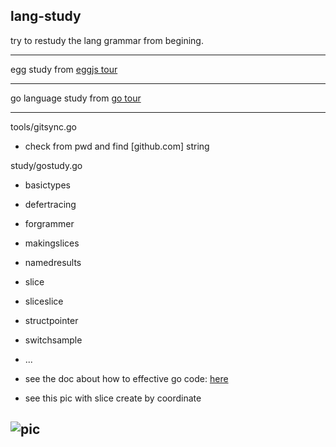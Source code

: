 **lang-study**
-----
try to restudy the lang grammar from begining.



-----
egg study from [eggjs tour](https://eggjs.org/zh-cn/intro/quickstart.html)


-----
go language study from [go tour](https://tour.go-zh.org)

-----
tools/gitsync.go

 - check from pwd and find [github.com] string


study/gostudy.go

 - basictypes
 - defertracing
 - forgrammer
 - makingslices
 - namedresults
 - slice
 - sliceslice
 - structpointer
 - switchsample
 - ...

 - see the doc about how to effective go code: [here](https://github.com/bluefalconjun/gostudy/blob/master/gostudy/effective.go.md)

 - see this pic with slice create by coordinate

![pic](https://github.com/bluefalconjun/gostudy/blob/master/gostudy/goslice_show.png)
-----
